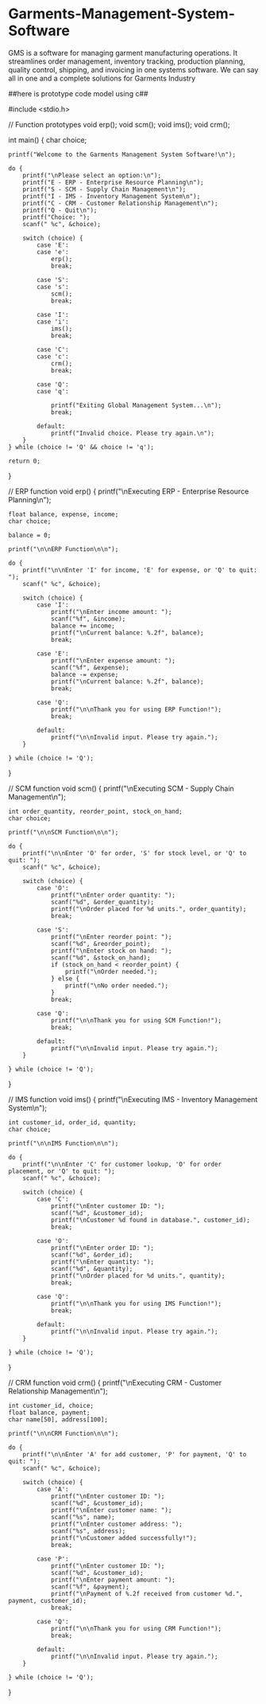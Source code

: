 # Garments-Management-System-Software
GMS is a software for managing garment manufacturing operations. It streamlines order management, inventory tracking, production planning, quality control, shipping, and invoicing in one systems software. We can say all in one and a complete solutions for Garments Industry

##here is prototype code model using c##

#include <stdio.h>

// Function prototypes
void erp();
void scm();
void ims();
void crm();

int main() {
    char choice;

    printf("Welcome to the Garments Management System Software!\n");

    do {
        printf("\nPlease select an option:\n");
        printf("E - ERP - Enterprise Resource Planning\n");
        printf("S - SCM - Supply Chain Management\n");
        printf("I - IMS - Inventory Management System\n");
        printf("C - CRM - Customer Relationship Management\n");
        printf("Q - Quit\n");
        printf("Choice: ");
        scanf(" %c", &choice);

        switch (choice) {
            case 'E':
            case 'e':
                erp();
                break;

            case 'S':
            case 's':
                scm();
                break;

            case 'I':
            case 'i':
                ims();
                break;

            case 'C':
            case 'c':
                crm();
                break;

            case 'Q':
            case 'q':

                printf("Exiting Global Management System...\n");
                break;

            default:
                printf("Invalid choice. Please try again.\n");
        }
    } while (choice != 'Q' && choice != 'q');

    return 0;
}

// ERP function
void erp() {
    printf("\nExecuting ERP - Enterprise Resource Planning\n");

    float balance, expense, income;
    char choice;

    balance = 0;

    printf("\n\nERP Function\n\n");

    do {
        printf("\n\nEnter 'I' for income, 'E' for expense, or 'Q' to quit: ");
        scanf(" %c", &choice);

        switch (choice) {
            case 'I':
                printf("\nEnter income amount: ");
                scanf("%f", &income);
                balance += income;
                printf("\nCurrent balance: %.2f", balance);
                break;

            case 'E':
                printf("\nEnter expense amount: ");
                scanf("%f", &expense);
                balance -= expense;
                printf("\nCurrent balance: %.2f", balance);
                break;

            case 'Q':
                printf("\n\nThank you for using ERP Function!");
                break;

            default:
                printf("\n\nInvalid input. Please try again.");
        }

    } while (choice != 'Q');
}

// SCM function
void scm() {
    printf("\nExecuting SCM - Supply Chain Management\n");

    int order_quantity, reorder_point, stock_on_hand;
    char choice;

    printf("\n\nSCM Function\n\n");

    do {
        printf("\n\nEnter 'O' for order, 'S' for stock level, or 'Q' to quit: ");
        scanf(" %c", &choice);

        switch (choice) {
            case 'O':
                printf("\nEnter order quantity: ");
                scanf("%d", &order_quantity);
                printf("\nOrder placed for %d units.", order_quantity);
                break;

            case 'S':
                printf("\nEnter reorder point: ");
                scanf("%d", &reorder_point);
                printf("\nEnter stock on hand: ");
                scanf("%d", &stock_on_hand);
                if (stock_on_hand < reorder_point) {
                    printf("\nOrder needed.");
                } else {
                    printf("\nNo order needed.");
                }
                break;

            case 'Q':
                printf("\n\nThank you for using SCM Function!");
                break;

            default:
                printf("\n\nInvalid input. Please try again.");
        }

    } while (choice != 'Q');
}

// IMS function
void ims() {
    printf("\nExecuting IMS - Inventory Management System\n");

    int customer_id, order_id, quantity;
    char choice;

    printf("\n\nIMS Function\n\n");

    do {
        printf("\n\nEnter 'C' for customer lookup, 'O' for order placement, or 'Q' to quit: ");
        scanf(" %c", &choice);

        switch (choice) {
            case 'C':
                printf("\nEnter customer ID: ");
                scanf("%d", &customer_id);
                printf("\nCustomer %d found in database.", customer_id);
                break;

            case 'O':
                printf("\nEnter order ID: ");
                scanf("%d", &order_id);
                printf("\nEnter quantity: ");
                scanf("%d", &quantity);
                printf("\nOrder placed for %d units.", quantity);
                break;

            case 'Q':
                printf("\n\nThank you for using IMS Function!");
                break;

            default:
                printf("\n\nInvalid input. Please try again.");
        }

    } while (choice != 'Q');
}

   // CRM function
void crm() {
    printf("\nExecuting CRM - Customer Relationship Management\n");

    int customer_id, choice;
    float balance, payment;
    char name[50], address[100];

    printf("\n\nCRM Function\n\n");

    do {
        printf("\n\nEnter 'A' for add customer, 'P' for payment, 'Q' to quit: ");
        scanf(" %c", &choice);

        switch (choice) {
            case 'A':
                printf("\nEnter customer ID: ");
                scanf("%d", &customer_id);
                printf("\nEnter customer name: ");
                scanf("%s", name);
                printf("\nEnter customer address: ");
                scanf("%s", address);
                printf("\nCustomer added successfully!");
                break;

            case 'P':
                printf("\nEnter customer ID: ");
                scanf("%d", &customer_id);
                printf("\nEnter payment amount: ");
                scanf("%f", &payment);
                printf("\nPayment of %.2f received from customer %d.", payment, customer_id);
                break;

            case 'Q':
                printf("\n\nThank you for using CRM Function!");
                break;

            default:
                printf("\n\nInvalid input. Please try again.");
        }

    } while (choice != 'Q');
}
